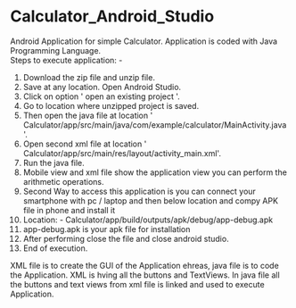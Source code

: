 # Calculator_Android_Studio
Android Application for simple Calculator. Application is coded with Java Programming Language.  
Steps to execute application: -  
  1) Download the zip file and unzip file. 
  2) Save at any location. Open Android Studio. 
  3) Click on option ' open an existing project '. 
  4) Go to location where unzipped project is saved. 
  5) Then open the java file at location ' Calculator/app/src/main/java/com/example/calculator/MainActivity.java '. 
  6) Open second xml file at location ' Calculator/app/src/main/res/layout/activity_main.xml'. 
  7) Run the java file. 
  8) Mobile view and xml file show the application view you can perform the arithmetic operations. 
  9) Second Way to access this application is you can connect your smartphone with pc / laptop and then below location and compy APK file in phone and install it
  10) Location: - Calculator/app/build/outputs/apk/debug/app-debug.apk
  11) app-debug.apk is your apk file for installation 
  12) After performing close the file and close android studio. 
  13) End of execution. 

XML file is to create the GUI of the Application ehreas, java file is to code the Application. 
XML is hving all the buttons and TextViews. 
In java file all the buttons and text views from xml file is linked and used to execute Application.
